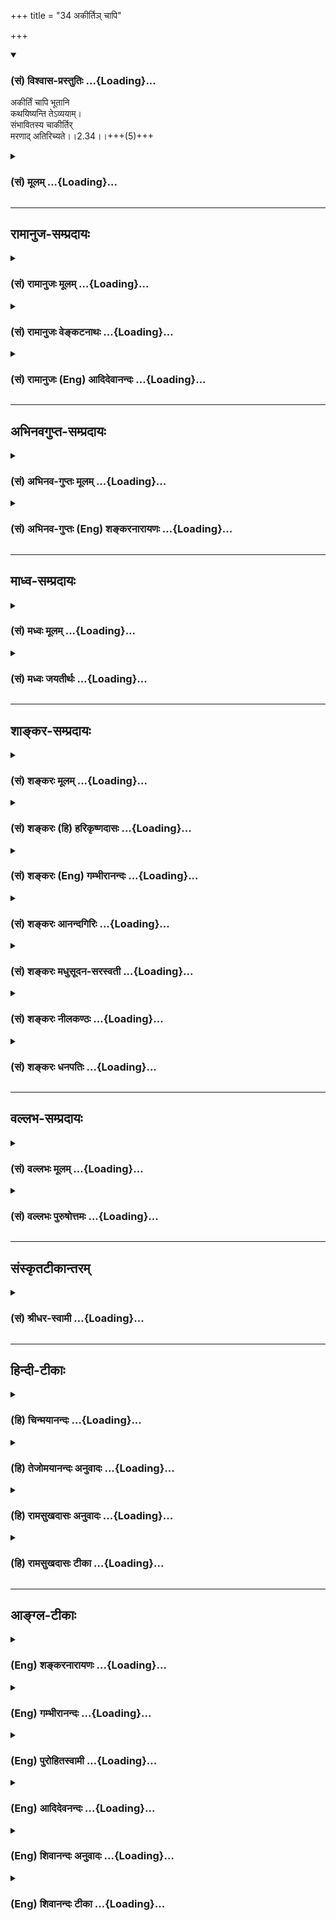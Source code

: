 +++
title = "34 अकीर्तिञ् चापि"

+++
<div class="js_include" newlevelforh1="3" title="(सं) विश्वास-प्रस्तुतिः" unfilled url="/purANam/mahAbhAratam/06-bhIShma-parva/02-bhagavad-gItA-parva/saMskRtam/vishvAsa-prastutiH/02_sAnkhya-yogaH_sarva-/34_akIrti~n_chApi.md">
<details open><summary><h3>(सं) विश्वास-प्रस्तुतिः ...{Loading}...</h3></summary>

अकीर्तिं चापि भूतानि  
कथयिष्यन्ति तेऽव्ययाम्।  
संभावितस्य चाकीर्तिर्  
मरणाद् अतिरिच्यते।।2.34।।+++(5)+++
</details>
</div>
<div class="js_include collapsed" newlevelforh1="3" title="(सं) मूलम्" unfilled url="/purANam/mahAbhAratam/06-bhIShma-parva/02-bhagavad-gItA-parva/saMskRtam/mUlam/02_sAnkhya-yogaH_sarva-/34_akIrti~n_chApi.md">
<details><summary><h3>(सं) मूलम् ...{Loading}...</h3></summary>

अकीर्तिं चापि भूतानि कथयिष्यन्ति तेऽव्ययाम्।  
संभावितस्य चाकीर्तिर्मरणादतिरिच्यते।।2.34।।
</details>
</div>


_________________
## रामानुज-सम्प्रदायः
<div class="js_include collapsed" newlevelforh1="3" title="(सं) रामानुजः मूलम्" unfilled url="/purANam/mahAbhAratam/06-bhIShma-parva/02-bhagavad-gItA-parva/saMskRtam/rAmAnujaH/mUlam/02_sAnkhya-yogaH_sarva-/34_akIrti~n_chApi.md">
<details><summary><h3>(सं) रामानुजः मूलम् ...{Loading}...</h3></summary>

।।2.34।। न केवलं निरतिशयसुखकीर्तिहानिमात्रं पार्थो युद्धे प्रारब्धे
पलायित इति अव्ययां सर्व देशकालव्यापिनीम् **अकीर्तिं च** समर्थानि
असमर्थानि सर्वाणि **भूतानि कथयिष्यन्ति** ततः किमिति चेत्
शौर्यवीर्यपराक्रमादिभिः सर्व**संभावितस्य** तद्विपर्ययजा हि **अकीर्तिः
मरणाद् अतिरिच्यते।** एवंविधाया अकीर्तेः मरणम् एव तव श्रेयः इत्यर्थः।  
बन्धुस्नेहात् कारुण्याच्च युद्धात् निवृत्तस्य शूरस्य मम अकीर्तिः कथम्
आगामिष्यति इति अत्राह  

</details>
</div>
<div class="js_include collapsed" newlevelforh1="3" title="(सं) रामानुजः वेङ्कटनाथः" unfilled url="/purANam/mahAbhAratam/06-bhIShma-parva/02-bhagavad-gItA-parva/saMskRtam/rAmAnujaH/venkaTanAthaH/02_sAnkhya-yogaH_sarva-/34_akIrti~n_chApi.md">
<details><summary><h3>(सं) रामानुजः वेङ्कटनाथः ...{Loading}...</h3></summary>

  
  
।।2.34।। एवं दृष्टादृष्टरूपफलहानिरदृष्टप्रत्यवायश्चोक्तः अथ
दृष्टप्रत्यवायमाह अकीर्तिं चेति। अकीर्तिरिह दुष्कीर्तिः। न ते केवलम्
इत्यादावपि पारलौकिकनिरतिशयपापमात्रमित्यनुसन्धेयम्। प्रारब्धे पलायित इति
कान्दिशीकतया प्रथमव्यापारमप्यकृत्वेति भावः।
अव्ययशब्देनाविनाशित्वाभिधानात् सर्वकालव्यापित्वमुच्यताम्
सर्वदेशव्यापित्वं तु कथमुच्यते इत्थं यद्यकीर्तिः सर्वदेशव्यापिनी न
स्यात् सर्वकालव्यापिन्यपि न स्यात् कालक्रमेण
सङ्कोचाद्विच्छेदोपपत्तेरिति। यद्वा देशतः कालतश्चान्यूनत्वमेवात्र
अव्ययत्वं विवक्षितम्। भूतान्यपीतिअपिशब्दान्वयः। चापीत्यनतिरिक्तार्थत्वे
निष्प्रयोजनत्वन्ततो भूतानि इति सामान्यनिर्देशात्।
अपिशब्दान्वयबलाच्चोक्तंसमर्थान्यसमर्थान्यपीत्यादि।
अकीर्तेरिष्टत्वमाशङ्क्योत्तरार्धमुच्यत इत्याह ततः किमिति।
चश्शङ्कानिराकरणार्थः। अर्जुनस्य सम्भावितत्वहेतूनाह
शौर्येति। सर्वसम्भावितस्येति। पूर्वनिर्दिष्टैः समर्थैरसमर्थैश्च भूतैः
सम्भावितस्येत्यर्थः। ननु मरणादतिरेकः किं हेयतया उपादेयतया वा न
प्रथमःजीवन् भद्राणि पश्यति म.भा.आत्मार्थे पृथिवीं त्यजेत् इत्यादिवचनात्।
न द्वितीयः प्रकरणविरोधादित्यत्राह एवंविधाया इति। जीवन् भद्राणि इत्यादिकं
तु क्षत्ति्रयापुत्रस्य तेऽद्य नोपादेयम्। न चेयमकीर्तिर्लघीयसी येन
मरणाच्छ्रेयसी स्यात्। किन्त्वेवंविधा सर्वकालदेशव्यापिनी इयं च नरकायापि
स्यात् तथैव स्मृत्यादिसिद्धत्वात्। तथा चोत्तरस्मिन् रामायणे
वि.7।45।12।13 रघुनाथवाक्यम् अकीर्तिर्यस्य गीयेत लोके भूतस्य कस्यचित्।
पतत्येवाधमान् लोकान्यावच्छब्दः स कीर्त्यते इति। युद्धे मरणं तु तत एव
स्वर्गाय स्यादिति भावः।  
  
  
  

</details>
</div>
<div class="js_include collapsed" newlevelforh1="3" title="(सं) रामानुजः (Eng) आदिदेवानन्दः" unfilled url="/purANam/mahAbhAratam/06-bhIShma-parva/02-bhagavad-gItA-parva/saMskRtam/rAmAnujaH/english/AdidevAnandaH/02_sAnkhya-yogaH_sarva-/34_akIrti~n_chApi.md">
<details><summary><h3>(सं) रामानुजः (Eng) आदिदेवानन्दः ...{Loading}...</h3></summary>

2.34 You will then incur not merely the loss of all happiness and honour
but will be the object of disrespect by all people, the alifies and even
the unalified, for all time. They will ridicule you saying, 'When the
battle began, Arjuna ran away.' It it be asked, 'What if it be so;", the
reply is: 'To one who is honoured by all for courage, prowess, valour,
etc., this kind of dishonour arising from the reverse of these
attributes, is worse than death; The meaning is that itself would be
better for you than this kind of dishonour. If it is said, 'How could
dishonour accrue to me, who am a hero, but have withdrawn from the
battle only out of love and compassion for my relatives;' the reply is
as follows:

</details>
</div>


_________________
## अभिनवगुप्त-सम्प्रदायः
<div class="js_include collapsed" newlevelforh1="3" title="(सं) अभिनव-गुप्तः मूलम्" unfilled url="/purANam/mahAbhAratam/06-bhIShma-parva/02-bhagavad-gItA-parva/saMskRtam/abhinava-guptaH/mUlam/02_sAnkhya-yogaH_sarva-/34_akIrti~n_chApi.md">
<details><summary><h3>(सं) अभिनव-गुप्तः मूलम् ...{Loading}...</h3></summary>

।।2.34 2.38।। यद्भयाच्च भवान् युद्धात् निवर्तते +++(K निवर्तेत)+++ तदेव
शतशाखमुपनिपतिष्यति भवत इत्याह  
अथ चेत्यादि। श्लोकपञ्चकमिदम् अभ्युपगम्यवादरूपमुच्यते +++(N उपगम्य)+++ यदि
लौकिकेन व्यवहारेणास्ते भवान् तथाप्यवश्यानुष्ठेयमेतत्।  

</details>
</div>
<div class="js_include collapsed" newlevelforh1="3" title="(सं) अभिनव-गुप्तः (Eng) शङ्करनारायणः" unfilled url="/purANam/mahAbhAratam/06-bhIShma-parva/02-bhagavad-gItA-parva/saMskRtam/abhinava-guptaH/english/shankaranArAyaNaH/02_sAnkhya-yogaH_sarva-/34_akIrti~n_chApi.md">
<details><summary><h3>(सं) अभिनव-गुप्तः (Eng) शङ्करनारायणः ...{Loading}...</h3></summary>

2.34 See Comment under 2.37

</details>
</div>


_________________
## माध्व-सम्प्रदायः
<div class="js_include collapsed" newlevelforh1="3" title="(सं) मध्वः मूलम्" unfilled url="/purANam/mahAbhAratam/06-bhIShma-parva/02-bhagavad-gItA-parva/saMskRtam/madhvaH/mUlam/02_sAnkhya-yogaH_sarva-/34_akIrti~n_chApi.md">
<details><summary><h3>(सं) मध्वः मूलम् ...{Loading}...</h3></summary>

।।2.34।। Sri Madhvacharya did not comment on this sloka.  
  

</details>
</div>
<div class="js_include collapsed" newlevelforh1="3" title="(सं) मध्वः जयतीर्थः" unfilled url="/purANam/mahAbhAratam/06-bhIShma-parva/02-bhagavad-gItA-parva/saMskRtam/madhvaH/jayatIrthaH/02_sAnkhya-yogaH_sarva-/34_akIrti~n_chApi.md">
<details><summary><h3>(सं) मध्वः जयतीर्थः ...{Loading}...</h3></summary>

।।2.34।। Sri Jayatirtha did not comment on this sloka.  
  

</details>
</div>


_________________
## शाङ्कर-सम्प्रदायः
<div class="js_include collapsed" newlevelforh1="3" title="(सं) शङ्करः मूलम्" unfilled url="/purANam/mahAbhAratam/06-bhIShma-parva/02-bhagavad-gItA-parva/saMskRtam/shankaraH/mUlam/02_sAnkhya-yogaH_sarva-/34_akIrti~n_chApi.md">
<details><summary><h3>(सं) शङ्करः मूलम् ...{Loading}...</h3></summary>

।।2.34।।  
  
**अकीर्तिं चापि युद्धे भूतानि कथयिष्यन्ति ते** तव **अव्ययां**
दीर्घकालाम्। धर्मात्मा शूर इत्येवमादिभिः गुणैः **संभावितस्य च अकीर्तिः
मरणात् अतिरिच्यते** संभावितस्य च अकीर्तेः वरं मरणमित्यर्थः।।  
किञ्च  
  

</details>
</div>
<div class="js_include collapsed" newlevelforh1="3" title="(सं) शङ्करः (हि) हरिकृष्णदासः" unfilled url="/purANam/mahAbhAratam/06-bhIShma-parva/02-bhagavad-gItA-parva/saMskRtam/shankaraH/hindI/harikRShNadAsaH/02_sAnkhya-yogaH_sarva-/34_akIrti~n_chApi.md">
<details><summary><h3>(सं) शङ्करः (हि) हरिकृष्णदासः ...{Loading}...</h3></summary>

।।2.34।। केवल स्वधर्म और कीर्तिका त्याग होगा इतना ही नहीं  
  
सब लोग तेरी बहुत दिनोंतक स्थायी रहनेवाली अपकीर्ति ( निन्दा ) भी किया
करेंगे। धर्मात्मा शूरवीर इत्यादि गुणोंसे प्रतिष्ठा पाये हुए पुरुषके लिये
अपकीर्ति मरणसे भी अधिक होती है। अभिप्राय यह है कि संभावित ( इज्जतदार )
पुरुषके लिये अपकीर्तिकी अपेक्षा मरना अच्छा है।  

</details>
</div>
<div class="js_include collapsed" newlevelforh1="3" title="(सं) शङ्करः (Eng) गम्भीरानन्दः" unfilled url="/purANam/mahAbhAratam/06-bhIShma-parva/02-bhagavad-gItA-parva/saMskRtam/shankaraH/english/gambhIrAnandaH/02_sAnkhya-yogaH_sarva-/34_akIrti~n_chApi.md">
<details><summary><h3>(सं) शङ्करः (Eng) गम्भीरानन्दः ...{Loading}...</h3></summary>

2.34 Not only will there be the giving up of your duty and fame, but
bhutani, people; ca api, also; kathayisyanti, will speak; te, of your;
avyayam, unending, perpetual; akrtim, infamy. Ca, and; sambhavitasya, to
an honoured person, to a person honoured with such epithets as
'virtuous', 'heroic', etc.; akirtih, infamy; atiricyate, is worse than;
maranat, death. The meaning is that, to an honoured person death is
perferable to infamy.

</details>
</div>
<div class="js_include collapsed" newlevelforh1="3" title="(सं) शङ्करः आनन्दगिरिः" unfilled url="/purANam/mahAbhAratam/06-bhIShma-parva/02-bhagavad-gItA-parva/saMskRtam/shankaraH/AnandagiriH/02_sAnkhya-yogaH_sarva-/34_akIrti~n_chApi.md">
<details><summary><h3>(सं) शङ्करः आनन्दगिरिः ...{Loading}...</h3></summary>

।।2.34।। युद्धाकरणे क्षत्रियस्य प्रत्यवायमामुष्मिकमापाद्य
शिष्टगर्हालक्षणं दीर्घकालभाविनमैहिकमपि प्रत्यवायं प्रतिलम्भयति **न
केवलमिति।** युद्धे स्वस्मरणसंदेहात्तत्परिहारार्थमकीर्तिरपि सोढव्या
आत्मसंरक्षणस्य श्रेयस्करत्वादित्याशङ्क्याह  **धर्मात्मेति।**
मान्यानामकीर्तिर्भवति मरणादपि दुःसहेति तात्पर्यार्थमाह
**संभावितस्येति।  
**

</details>
</div>
<div class="js_include collapsed" newlevelforh1="3" title="(सं) शङ्करः मधुसूदन-सरस्वती" unfilled url="/purANam/mahAbhAratam/06-bhIShma-parva/02-bhagavad-gItA-parva/saMskRtam/shankaraH/madhusUdana-sarasvatI/02_sAnkhya-yogaH_sarva-/34_akIrti~n_chApi.md">
<details><summary><h3>(सं) शङ्करः मधुसूदन-सरस्वती ...{Loading}...</h3></summary>

।।2.34।। एवं कीर्तिधर्मयोरिष्टयोरप्राप्तिरनिष्टष्य च पापस्य
प्राप्तिर्युद्धपरित्यागे दर्शिता। तत्र पापाख्यमनिष्टं व्यवधानेन
दुःखफलमामुत्रिकत्वात् शिष्टगर्हालक्षणं त्वनिष्टमासन्नफलदमत्यसह्यमित्याह
भूतानि देवर्षिमनुष्यादीनि ते तवाव्ययां  
  
दीर्घकालमकीर्तिं न धर्मात्मायं न शूरोऽयमित्येवंरूपां
कथयिष्यन्त्यन्योन्यं कथाप्रसङगे। कीर्तिधर्मनाशसमुच्चयार्थौ निपातौ। न
केवलं कीर्तिधर्मौ हित्वा पापं प्राप्स्यसि अपितु अकीर्तिं च प्राप्स्यसि।
न केवलं त्वमेव तां प्राप्स्यसि अपितु भूतान्यपि  
  
कथयिष्यन्तीति वा निपातयोरर्थः। ननु युद्धे
स्वमरणसंदेहात्तत्परिहारार्थमकीर्तिरपि सोढव्या
आत्मरक्षणस्यात्यन्तापेक्षितत्वात्। तथाचोक्तं शान्तिपर्वणि साम्ना दानेन
भेदेन समस्तैरुत वा पृथक्। विजेतुं प्रयतेतारीन्न युध्येत कदाचन।। अनित्यो
विजयो यस्माद्दृश्यते युध्यमानयोः। पराजयश्च संग्रामे तस्माद्युद्धं
विवर्जयेत्।। त्रयाणामप्युपायानां पूर्वोक्तानामसंभवे। तथा युध्येत संपत्तौ
विजयेत रिपून्यथा।। इति। एवमेव मनुनाप्युक्तम्। तथाच मरणभीतस्य
किमकीर्तिर्दुःखमिति शङ्कामपनुदति संभावितस्य धर्मात्मा शूर
इत्येवमादिभिरनन्यलभ्यैर्गुणैर्बहुमतस्य
जनस्याकीर्तिर्मरणादप्यतिरिच्यतेऽधिका भवति। चो हेतौ। एंव  
  
यस्मादतोऽकीर्तेर्मरणमेव वरं न्यूनत्वात्। त्वमप्यतिसंभावितोऽसि
महादेवादिसमागमेन। अतो नाकीर्तिदुःखं सोढुं  
  
शक्ष्यसीत्यभिप्रायः। उदाहृतवचनं त्वर्थशास्त्रत्वात्न निवर्तेत संग्रामात्
इत्यादिधर्मशास्त्राद्दुर्बलमिति भावः।  

</details>
</div>
<div class="js_include collapsed" newlevelforh1="3" title="(सं) शङ्करः नीलकण्ठः" unfilled url="/purANam/mahAbhAratam/06-bhIShma-parva/02-bhagavad-gItA-parva/saMskRtam/shankaraH/nIlakaNThaH/02_sAnkhya-yogaH_sarva-/34_akIrti~n_chApi.md">
<details><summary><h3>(सं) शङ्करः नीलकण्ठः ...{Loading}...</h3></summary>

।।2.34।। अव्ययां दीर्घकालम्।  

</details>
</div>
<div class="js_include collapsed" newlevelforh1="3" title="(सं) शङ्करः धनपतिः" unfilled url="/purANam/mahAbhAratam/06-bhIShma-parva/02-bhagavad-gItA-parva/saMskRtam/shankaraH/dhanapatiH/02_sAnkhya-yogaH_sarva-/34_akIrti~n_chApi.md">
<details><summary><h3>(सं) शङ्करः धनपतिः ...{Loading}...</h3></summary>

।।2.34।। किंच अकीर्तिमव्ययां दीर्घकालां धर्मात्मा शूर इत्येवमादिभिर्गुणैः
संभावितस्य चाकीर्तिर्मरणादतिरिच्यते तस्याकीर्तेर्मरणं वरमित्यर्थः।  

</details>
</div>


_________________
## वल्लभ-सम्प्रदायः
<div class="js_include collapsed" newlevelforh1="3" title="(सं) वल्लभः मूलम्" unfilled url="/purANam/mahAbhAratam/06-bhIShma-parva/02-bhagavad-gItA-parva/saMskRtam/vallabhaH/mUlam/02_sAnkhya-yogaH_sarva-/34_akIrti~n_chApi.md">
<details><summary><h3>(सं) वल्लभः मूलम् ...{Loading}...</h3></summary>

।।2.34।। किञ्च अकीर्तिमिति। भूतानि प्राणिजातानि। विजयीति सम्भावितस्य।  

</details>
</div>
<div class="js_include collapsed" newlevelforh1="3" title="(सं) वल्लभः पुरुषोत्तमः" unfilled url="/purANam/mahAbhAratam/06-bhIShma-parva/02-bhagavad-gItA-parva/saMskRtam/vallabhaH/puruShottamaH/02_sAnkhya-yogaH_sarva-/34_akIrti~n_chApi.md">
<details><summary><h3>(सं) वल्लभः पुरुषोत्तमः ...{Loading}...</h3></summary>

  
  
।।2.34।। किञ्च पापात्परलोकनाश एव भविष्यतीति न किन्त्विह
लोकेऽप्यपकीर्तिर्भविष्यतीत्याह अकीर्तिं चापीति। भूतानि अपि ते
अकी**र्ति৷৷৷৷৷৷৷৷৷৷৷৷**मव्ययां सदानुवर्त्तमानां कथयिष्यन्ति। भूतानीति
नपुंसकलिङ्गकथनेन तथा कथनायोग्या अपि कथयिष्यन्तीति व्यञ्जितम्।
नन्वकीर्तिकथनेन किं स्यादित्यत आह सम्भावितस्येति। सम्भावितस्य युद्धादौ
अकीर्तिः मरणात् अतिरिच्यते अधिका भवतीत्यर्थः।  
  
  
  

</details>
</div>


_________________
## संस्कृतटीकान्तरम्
<div class="js_include collapsed" newlevelforh1="3" title="(सं) श्रीधर-स्वामी" unfilled url="/purANam/mahAbhAratam/06-bhIShma-parva/02-bhagavad-gItA-parva/saMskRtam/shrIdhara-svAmI/02_sAnkhya-yogaH_sarva-/34_akIrti~n_chApi.md">
<details><summary><h3>(सं) श्रीधर-स्वामी ...{Loading}...</h3></summary>

।।2.34।। किंच **अकीर्तिमिति।** अव्ययां शाश्वतीम्। संभावितस्य
बहुमानितस्याकीर्तिर्मरणादतिरिच्यतेऽधिकतरा भवति।  

</details>
</div>


_________________
## हिन्दी-टीकाः
<div class="js_include collapsed" newlevelforh1="3" title="(हि) चिन्मयानन्दः" unfilled url="/purANam/mahAbhAratam/06-bhIShma-parva/02-bhagavad-gItA-parva/hindI/chinmayAnandaH/02_sAnkhya-yogaH_sarva-/34_akIrti~n_chApi.md">
<details><summary><h3>(हि) चिन्मयानन्दः ...{Loading}...</h3></summary>

।।2.34।। एक प्रसिद्ध सम्मानित वीर के लिए अपकीर्ति मरण से भी अधिक होती
है। श्रीकृष्ण अर्जुन को दुविधा त्याग कर युद्ध में प्रवृत्त करने के लिए
एक और तर्क प्रस्तुत करते हैं। अर्जुन का पक्ष धर्म और न्याय का होने पर भी
उसका युद्ध से पलायन कायरता का लक्षण है। भगवान् के शब्दों में अर्जुन के
प्रति सहानुभूति अन्तर्निहित है क्योंकि वे जानते हैं कि भावावेग में
शूरवीर अर्जुन भी मन से दुर्बल होकर हतोत्साहित हो सकता है। आगे  

</details>
</div>
<div class="js_include collapsed" newlevelforh1="3" title="(हि) तेजोमयानन्दः अनुवादः" unfilled url="/purANam/mahAbhAratam/06-bhIShma-parva/02-bhagavad-gItA-parva/hindI/tejomayAnandaH/anuvAdaH/02_sAnkhya-yogaH_sarva-/34_akIrti~n_chApi.md">
<details><summary><h3>(हि) तेजोमयानन्दः अनुवादः ...{Loading}...</h3></summary>

।।2.34।। और सब लोग तुम्हारी बहुत काल तक रहने वाली अपकीर्ति को भी कहते
रहेंगे; और सम्मानित पुरुष के लिए अपकीर्ति मरण से भी अधिक होती है।।

</details>
</div>
<div class="js_include collapsed" newlevelforh1="3" title="(हि) रामसुखदासः अनुवादः" unfilled url="/purANam/mahAbhAratam/06-bhIShma-parva/02-bhagavad-gItA-parva/hindI/rAmasukhadAsaH/anuvAdaH/02_sAnkhya-yogaH_sarva-/34_akIrti~n_chApi.md">
<details><summary><h3>(हि) रामसुखदासः अनुवादः ...{Loading}...</h3></summary>

।।2.34।। और सब प्राणी भी तेरी सदा रहनेवाली अपकीर्तिका कथन अर्थात निंदा
करेंगे। वह अपकीर्ति सम्मानित मनुष्यके लिये मृत्युसे भी बढ़कर दुःखदायी
होती है।

</details>
</div>
<div class="js_include collapsed" newlevelforh1="3" title="(हि) रामसुखदासः टीका" unfilled url="/purANam/mahAbhAratam/06-bhIShma-parva/02-bhagavad-gItA-parva/hindI/rAmasukhadAsaH/TIkA/02_sAnkhya-yogaH_sarva-/34_akIrti~n_chApi.md">
<details><summary><h3>(हि) रामसुखदासः टीका ...{Loading}...</h3></summary>

2.34।।***व्याख्या--'अकीर्तिं चापि भूतानि कथयिष्यन्ति तेऽव्ययाम्'
--***मनुष्य, देवता, यक्ष, राक्षस आदि जिन प्राणियोंका तेरे साथ कोई
सम्बन्ध नहीं है अर्थात् जिनकी तेरे साथ न मित्रता है और न शत्रुता, ऐसे
साधारण प्राणी भी तेरी अपकीर्ति, अपयशका कथन करेंगे कि देखो ! अर्जुन कैसा
भीरू था, जो कि अपने क्षात्र-धर्मसे विमुख हो गया। वह कितना शूरवीर था, पर
युद्धके मौकेपर उसकी कायरता प्रकट हो गयी, जिसका कि दूसरोंको पता ही नहीं
था; आदि-आदि।  
**'ते'** कहनेका भाव है कि स्वर्ग, मृत्यु और पाताल-लोकमें भी जिसकी धाक
जमी हुई है, ऐसे तेरी अपकीर्ति होगी। **अव्ययाम्** कहनेका तात्पर्य है कि
जो आदमी श्रेष्ठताको लेकर जितना अधिक प्रसिद्ध होता है, उसकी कीर्ति और
अपकीर्ति भी उतनी ही अधिक स्थायी रहनेवाली होती है।  
**'सम्भावितस्य चाकीर्तिर्मरणादतिरिच्यते'--**इस श्लोकके पूर्वार्धमें
भगवान्ने साधारण प्राणियोंद्वारा अर्जुनकी निन्दा किये जानेकी बात बतायी।
अब श्लोकके उत्तार्धमें सबके लिये लागू होनेवाली सामान्य बात बताते हैं।  
संसारकी दृष्टिमें जो श्रेष्ठ माना जाता है, जिसको लोग बड़ी ऊँची दृष्टिसे
देखते हैं, ऐसे मनुष्यकी जब अपकीर्ति होती है, तब वह अपकीर्ति उसके लिये
मरणसे भी अधिक भयंकर दुःखदायी होती है। कारण कि मरनेमें तो आयु समाप्त हुई
है, उसने कोई अपराध तो किया नहीं है, परन्तु अपकीर्ति होनेमें तो वह खुद
धर्म-मर्यादासे ,कर्तव्यसे च्युत हुआ है। तात्पर्य है कि लोगोंमें श्रेष्ठ
माना जानेवाला मनुष्य अगर अपने कर्तव्यसे च्युत होता है, तो उसका बड़ा
भयंकर अपयश होता है।

</details>
</div>


_________________
## आङ्ग्ल-टीकाः
<div class="js_include collapsed" newlevelforh1="3" title="(Eng) शङ्करनारायणः" unfilled url="/purANam/mahAbhAratam/06-bhIShma-parva/02-bhagavad-gItA-parva/english/shankaranArAyaNaH/02_sAnkhya-yogaH_sarva-/34_akIrti~n_chApi.md">
<details><summary><h3>(Eng) शङ्करनारायणः ...{Loading}...</h3></summary>

2.34. The creatures will speak of your endless ill-fame; and for the one
who has been highly esteemed the illfame is worse than death.

</details>
</div>
<div class="js_include collapsed" newlevelforh1="3" title="(Eng) गम्भीरानन्दः" unfilled url="/purANam/mahAbhAratam/06-bhIShma-parva/02-bhagavad-gItA-parva/english/gambhIrAnandaH/02_sAnkhya-yogaH_sarva-/34_akIrti~n_chApi.md">
<details><summary><h3>(Eng) गम्भीरानन्दः ...{Loading}...</h3></summary>

2.34 People also will speak of your unending infamy. And to an honoured
person infamy is worse than death.

</details>
</div>
<div class="js_include collapsed" newlevelforh1="3" title="(Eng) पुरोहितस्वामी" unfilled url="/purANam/mahAbhAratam/06-bhIShma-parva/02-bhagavad-gItA-parva/english/purohitasvAmI/02_sAnkhya-yogaH_sarva-/34_akIrti~n_chApi.md">
<details><summary><h3>(Eng) पुरोहितस्वामी ...{Loading}...</h3></summary>

2.34 Men will talk forever of thy disgrace; and to the noble, dishonour
is worse than death.

</details>
</div>
<div class="js_include collapsed" newlevelforh1="3" title="(Eng) आदिदेवनन्दः" unfilled url="/purANam/mahAbhAratam/06-bhIShma-parva/02-bhagavad-gItA-parva/english/AdidevanandaH/02_sAnkhya-yogaH_sarva-/34_akIrti~n_chApi.md">
<details><summary><h3>(Eng) आदिदेवनन्दः ...{Loading}...</h3></summary>

2.34 Further, people will speak ill of you for all time, and for one
accustomed to be honoured, dishonour is worse than death.

</details>
</div>
<div class="js_include collapsed" newlevelforh1="3" title="(Eng) शिवानन्दः अनुवादः" unfilled url="/purANam/mahAbhAratam/06-bhIShma-parva/02-bhagavad-gItA-parva/english/shivAnandaH/anuvAdaH/02_sAnkhya-yogaH_sarva-/34_akIrti~n_chApi.md">
<details><summary><h3>(Eng) शिवानन्दः अनुवादः ...{Loading}...</h3></summary>

2.34 People, too, will recount thy everlasting dishonour; and to one who
has been honoured, dishonour is worse than death.

</details>
</div>
<div class="js_include collapsed" newlevelforh1="3" title="(Eng) शिवानन्दः टीका" unfilled url="/purANam/mahAbhAratam/06-bhIShma-parva/02-bhagavad-gItA-parva/english/shivAnandaH/TIkA/02_sAnkhya-yogaH_sarva-/34_akIrti~n_chApi.md">
<details><summary><h3>(Eng) शिवानन्दः टीका ...{Loading}...</h3></summary>

2.34 अकीर्तिम् dishonour; च and; अपि also; भूतानि beings; कथयिष्यन्ति
will tell; ते thy; अव्ययाम् everlasting; संभावितस्य of the honoured; च
and; अकीर्तिः dishonour; मरणात् than death; अतिरिच्यते
exceeds.Commentary The world also will ever recount thy infamy which
will survive thee for a long time. Death is really preferable to
disgrace to one who has been honoured as a great hero and mighty warrior
with noble alities.

</details>
</div>
